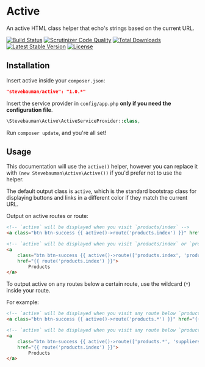 # Active
An active HTML class helper that echo's strings based on the current URL.

[![Build Status](https://img.shields.io/travis/stevebauman/active.svg?style=flat-square)](https://travis-ci.org/stevebauman/active)
[![Scrutinizer Code Quality](https://img.shields.io/scrutinizer/g/stevebauman/active/master.svg?style=flat-square)](https://scrutinizer-ci.com/g/stevebauman/active/?branch=master)
[![Total Downloads](https://img.shields.io/packagist/dt/stevebauman/active.svg?style=flat-square)](https://packagist.org/packages/stevebauman/active)
[![Latest Stable Version](https://img.shields.io/packagist/v/stevebauman/active.svg?style=flat-square)](https://packagist.org/packages/stevebauman/active)
[![License](https://img.shields.io/packagist/l/stevebauman/active.svg?style=flat-square)](https://packagist.org/stevebauman/active)

## Installation

Insert active inside your `composer.json`:

```json
"stevebauman/active": "1.0.*"
```

Insert the service provider in `config/app.php` **only if you need the configuration file**.

```php
\Stevebauman\Active\ActiveServiceProvider::class,
```

Run `composer update`, and you're all set!

## Usage

This documentation will use the `active()` helper, however you can replace it with `(new Stevebauman\Active\Active())`
if you'd prefer not to use the helper.

The default output class is `active`, which is the standard bootstrap class for displaying buttons and links in a different
color if they match the current URL. 

Output on active routes or route:

```html
<!-- `active` will be displayed when you visit `products/index` -->
<a class="btn btn-success {{ active()->route('products.index') }}" href="{{ route('products.index') }}">Products</a>
```

```html
<!-- `active` will be displayed when you visit `products/index` or `products/create` -->
<a
    class="btn btn-success {{ active()->route(['products.index', 'products.create']) }}"
    href="{{ route('products.index') }}">
        Products
</a>
```

To output active on any routes below a certain route, use the wildcard (`*`) inside your route.

For example:

```html
<!-- `active` will be displayed when you visit any route below `products.` -->
<a class="btn btn-success {{ active()->route('products.*') }}" href="{{ route('products.index') }}">Products</a>
```

```html
<!-- `active` will be displayed when you visit any route below `products.`, or `suppliers.` -->
<a
    class="btn btn-success {{ active()->route(['products.*', 'suppliers.*']) }}"
    href="{{ route('products.index') }}">
        Products
</a>
```
